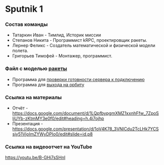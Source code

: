 # Sputnik 1
### Состав команды
- Татаркин Иван - Тимлид, Историк миссии
- Степанов Никита - Программист kRPC, проектировщик ракеты.
- Лернер Феликс - Создатель математической и физической модели полета.
- Григорьев Тимофей - Монтажер, программист.

### Файл с моделью [ракеты](https://github.com/n0w3e/projectVRKT/blob/main/programming/Sputnik%20-%201.craft)

- Программа для [проверки готовности сервера к подключению](programming/StatusCheck.py)
- Программа для [выхода на орбиту](programming/Orbit.py)

### Ссылка на материалы
- Отчёт - https://docs.google.com/document/d/1LQpfbypgmXMZ1xxnhFfw_7ZpoSljUYb-zKtmMY3e0f0/edit#heading=h.4i7ojhp
- Презентация - https://docs.google.com/presentation/d/1oV4K78_3VNICdu2TcLHk7YCSsjy51VjoImZYWyDPIo0/edit#slide=id.p8


### Ссылка на видеоотчет на YouTube
https://youtu.be/B-GHi7sSHnI

